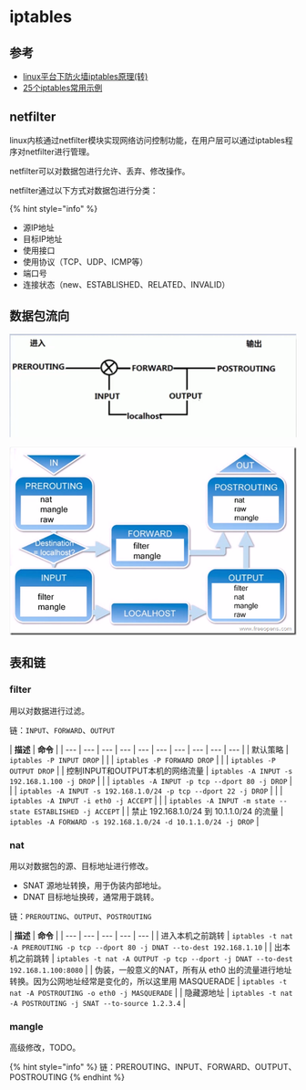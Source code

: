 # iptables

## 参考

* [linux平台下防火墙iptables原理\(转\)](http://www.cnblogs.com/ggjucheng/archive/2012/08/19/2646466.html)
* [25个iptables常用示例](https://www.cnblogs.com/bill1015/p/6847841.html)

## netfilter

linux内核通过netfilter模块实现网络访问控制功能，在用户层可以通过iptables程序对netfilter进行管理。

netfilter可以对数据包进行允许、丢弃、修改操作。

netfilter通过以下方式对数据包进行分类：

{% hint style="info" %}

* 源IP地址
* 目标IP地址
* 使用接口
* 使用协议（TCP、UDP、ICMP等）
* 端口号
* 连接状态（new、ESTABLISHED、RELATED、INVALID）

## 数据包流向

![](../.gitbook/assets/qq-jie-tu-20180507160859.png)

![](../.gitbook/assets/2012081915413532.png)

## 表和链

### filter

用以对数据进行过滤。

链：`INPUT`、`FORWARD`、`OUTPUT`

| **描述** | **命令** |
| --- | --- | --- | --- | --- | --- | --- | --- | --- | --- |
| 默认策略 | `iptables -P INPUT DROP` |
|  | `iptables -P FORWARD DROP` |
|  | `iptables -P OUTPUT DROP` |
| 控制INPUT和OUTPUT本机的网络流量 | `iptables -A INPUT -s 192.168.1.100 -j DROP` |
|  | `iptables -A INPUT -p tcp --dport 80 -j DROP` |
|  | `iptables -A INPUT -s 192.168.1.0/24 -p tcp --dport 22 -j DROP` |
|  | `iptables -A INPUT -i eth0 -j ACCEPT` |
|  | `iptables -A INPUT -m state --state ESTABLISHED -j ACCEPT` |
| 禁止 192.168.1.0/24 到 10.1.1.0/24 的流量 | `iptables -A FORWARD -s 192.168.1.0/24 -d 10.1.1.0/24 -j DROP` |

### nat

用以对数据包的源、目标地址进行修改。

* SNAT 源地址转换，用于伪装内部地址。
* DNAT 目标地址换砖，通常用于跳转。

链：`PREROUTING`、`OUTPUT`、`POSTROUTING`

| **描述** | **命令** |
| --- | --- | --- | --- | --- |
| 进入本机之前跳转 | `iptables -t nat -A PREROUTING -p tcp --dport 80 -j DNAT --to-dest 192.168.1.10` |
| 出本机之前跳转 | `iptables -t nat -A OUTPUT -p tcp --dport -j DNAT --to-dest 192.168.1.100:8080` |
| 伪装，一般意义的NAT，所有从 eth0 出的流量进行地址转换。因为公网地址经常是变化的，所以这里用 MASQUERADE | `iptables -t nat -A POSTROUTING -o eth0 -j MASQUERADE` |
| 隐藏源地址 | `iptables -t nat -A POSTROUTING -j SNAT --to-source 1.2.3.4` |

### mangle

高级修改，TODO。

{% hint style="info" %}
链：PREROUTING、INPUT、FORWARD、OUTPUT、POSTROUTING
{% endhint %}

